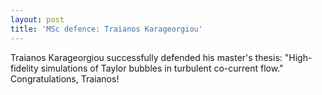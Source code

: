 ```yaml
---
layout: post
title: 'MSc defence: Traianos Karageorgiou'
---
```


Traianos Karageorgiou successfully defended his master's thesis: "High-fidelity simulations of Taylor bubbles in turbulent co-current flow." Congratulations, Traianos!
